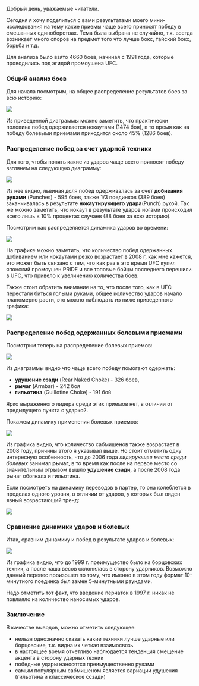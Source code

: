 Добрый день, уважаемые читатели.

Сегодня я хочу поделиться с вами результатами моего мини-исследования на тему какие приемы чаще всего приносят победу в смешанных единоборствах. Тема была выбрана не случайно, т.к. всегда возникает много споров на предмет того что лучше бокс, тайский бокс, борьба и т.д.

Для анализа было взято 4660 боев, начиная с 1991 года, которые проводились под эгидой промоушена UFC. 

### Общий анализ боев

Для начала посмотрим, на общее распределение результатов боев за всю историю:

![](./grafics/all_stats.png)

Из приведенной диаграммы можно заметить, что практически половина побед одерживается нокаутами (1474 боя), в то время как на победу болевыми приемами приходится около 45% (1286 боев).

### Распределение побед за счет ударной техники

Для того, чтобы понять какие из ударов чаще всего приносят победу взглянем на следующую диаграмму:

![](./grafics/ko_stat.png)

Из нее видно, львиная доля побед одерживалась за счет **добивания руками** (Punches) - 595 боев, также 1/3 поединков (389 боев) заканчивалась в результате **нокаутирующего удара**(Punch) рукой. Так же можно заметить, что нокаут в результате ударов ногами происходил всего лишь в 10% процентах случаев (88 боев за всю историю).

Посмотрим как распределяется динамика ударов во времени:

![](./grafics/ko_month_dynamic.png)

На графике можно заметить, что количество побед одержанных добиванием или нокаутами резко возрастает в 2008 г, как мне кажется, это может быть связано с тем, что как раз в это время UFC купил японский промоушен PRIDE и все топовые бойцы последнего перешили в UFC, что привело к увеличению количества боев.

Также стоит обратить внимание на то, что после того, как в UFC перестали биться голыми руками, общее количество ударов начало планомерно расти, это можно наблюдать из ниже приведенного графика:

![](./grafics/dynamic_strikes.png)

### Распределение побед одержанных болевыми приемами

Посмотрим теперь на распределение болевых приемов:

![](./grafics/submintion_stat_.png)

Из диаграммы видно что чаще всего победу помогают одержать: 

- **удушение сзади** (Rear Naked Choke) - 326 боев, 
- **рычаг** (Armbar) - 242 боя
- **гильотина** (Guillotine Choke) - 191 бой 

Ярко выраженного лидера среди этих приемов нет, в отличии от предыдущего пункта с ударкой.

Покажем динамику применения болевых приемов:

![](./grafics/submintion_month_dynamic.png)

Из графика видно, что количество сабмишенов также возрастает в 2008 году, причины этого я указывал выше. Но стоит отметить одну интересную особенность, что до 2006 года *лидирующее место среди болевых* занимал **рычаг**, в то время как после на первое место со значительным отрывом вышло **удушение сзади**, а после 2008 года рычаг обогнала и гильотина. 

Если посмотреть на динамику переводов в партер, то она колеблется в пределах одного уровня, в отличии от ударов, у которых был виден явный возрастающий тренд:

![](./grafics/dynamic_sub.png)

### Сравнение динамики ударов и болевых

Итак, сравним динамику и побед в результате ударов и болевых:

![](./grafics/correlation_ko_sub.png)

Из графика видно, что до 1999 г. преимущество было на борцовских техник, а после чаша весов склонилась в сторону ударников. Возможно данный перевес произошел по тому, что именно в этом году формат 10-минутного поединка был замен 5-минутными раундами.

Надо отметить тот факт, что введение перчаток в 1997 г. никак не повлияло на количество наносимых ударов.

### Заключение

В качестве выводов, можно отметить следующее:

- нельзя однозначно сказать какие техники лучше ударные или борцовские, т.к. видна их четкая взаимосвязь
- в настоящее время отчетливо наблюдается тенденция смещение акцента в сторону ударных техник
- победные удары наносятся преимущественно руками
- самым популярным сабмишеном является вариации удушения (гильотина и классическое ссзади)

